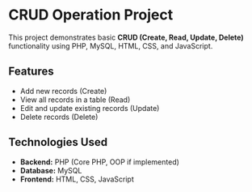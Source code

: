 # CRUD Operation Project

This project demonstrates basic **CRUD (Create, Read, Update, Delete)** functionality using PHP, MySQL, HTML, CSS, and JavaScript.


## Features
- Add new records (Create)
- View all records in a table (Read)
- Edit and update existing records (Update)
- Delete records (Delete)

## Technologies Used
- **Backend:** PHP (Core PHP, OOP if implemented)
- **Database:** MySQL
- **Frontend:** HTML, CSS, JavaScript
